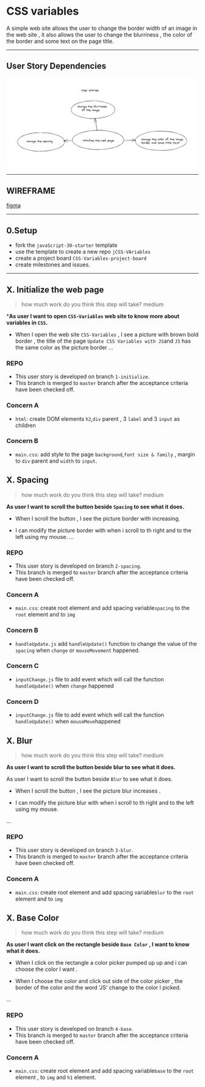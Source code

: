 # CSS variables 

A simple web site allows the user to change the border width of an image in the web site , it also allows the user to change the blurriness , the color of the border and some text on the page title. 

---

## User Story Dependencies

![Story Dependency Diagram](../img/userStories.png)

---

## WIREFRAME

[figma](https://www.figma.com/file/owY0cg1h7wvCDMOsYIEtBE/CSS-Variables?node-id=2%3A2)

---

## 0.Setup

- fork the `javaScript-30-starter` template 
- use the template to create a new repo `jCSS-VAriables`
- create a project board `CSS-Variables-project-board`
- create milestones and issues.
---

## X. Initialize the web page 

> how much work do you think this step will take?  medium

***As user I want to open `CSS-Variables` web site to know more about variables in `CSS`.**

- When I open the web site `CSS-Variables` , I see a picture with brown bold border , the title of the page `Update CSS Variables with JS`and `JS` has the same color as the picture border
...

### REPO

- This user story is developed on branch `1-initialize`.
- This branch is merged to `master` branch after the acceptance criteria have been checked off.

### Concern A

- `html`: create DOM elements `h2`,`div` parent , 3 `label` and 3 `input` as children 

### Concern B

- `main.css`: add style to the page `background`,`font size & family` , margin to `div` parent and `width` to `input`.

## X. Spacing 

> how much work do you think this step will take?  medium

**As user I want to scroll the button beside `Spacing` to see what it does.** 

- When I scroll the button , I see the picture border with increasing. 

- I can modify the picture border with when i scroll to th right and to the left using my mouse. 
...

### REPO

- This user story is developed on branch `2-spacing`.
- This branch is merged to `master` branch after the acceptance criteria have been checked off.

### Concern A

- `main.css`: create root element and add spacing variable`spacing` to the `root` element and to `img`

### Concern B

- `handleUpdate.js`  add `handleUpdate()` function to change the value of the `spacing` when `change` or `mouseMovement` happened. 

### Concern C

- `inputChange.js` file to add event which will call the function `handleUpdate()` when `change` happened 


### Concern D

- `inputChange.js` file to add event which will call the function `handleUpdate()` when `mouseMove`happened 

## X. Blur

> how much work do you think this step will take?  medium

**As user I want to scroll the button beside blur to see what it does.** 

As user I want to scroll the button beside `Blur` to see what it does. 

- When I scroll the button , I see the picture blur increases .

- I can modify the picture blur with when i scroll to th right and to the left using my mouse. 
 
...

### REPO

- This user story is developed on branch `3-blur`.
- This branch is merged to `master` branch after the acceptance criteria have been checked off.

### Concern A

- `main.css`: create root element and add spacing variable`blur` to the `root` element and to `img`


## X. Base Color

> how much work do you think this step will take?  medium

**As user I want click on the rectangle beside `Base Color` , I want to know what it does.** 

- When I click on the rectangle a color picker pumped up  up and i can choose the color I want  .

- When I choose the color and click out side of the color picker , the border of the color and the word 'JS' change to the color I picked. 

...

### REPO

- This user story is developed on branch `4-base`.
- This branch is merged to `master` branch after the acceptance criteria have been checked off.

### Concern A

- `main.css`: create root element and add spacing variable`base` to the `root` element , to `img` and `h1` element.

